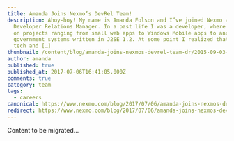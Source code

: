 ```yaml
---
title: Amanda Joins Nexmo’s DevRel Team!
description: Ahoy-hoy! My name is Amanda Folson and I’ve joined Nexmo as a
  Developer Relations Manager. In a past life I was a developer, where I worked
  on projects ranging from small web apps to Windows Mobile apps to ancient
  government systems written in J2SE 1.2. At some point I realized that I liked
  tech and […]
thumbnail: /content/blog/amanda-joins-nexmos-devrel-team-dr/2015-09-03-18.40.56.jpg
author: amanda
published: true
published_at: 2017-07-06T16:41:05.000Z
comments: true
category: team
tags:
  - careers
canonical: https://www.nexmo.com/blog/2017/07/06/amanda-joins-nexmos-devrel-team-dr
redirect: https://www.nexmo.com/blog/2017/07/06/amanda-joins-nexmos-devrel-team-dr
---
```


Content to be migrated...
